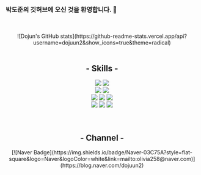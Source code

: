 ### 박도준의 깃허브에 오신 것을 환영합니다. 👋
<br>
<br>

<div align="center">
  ![Dojun's GitHub stats](https://github-readme-stats.vercel.app/api?username=dojuun2&show_icons=true&theme=radical)
  <br>
  <br>
</div>

<h2 align="center">- Skills -</h2>
<div align="center">
  <img src="https://img.shields.io/badge/Spring Boot-6DB33F?style=flat-square&logo=Spring Boot&logoColor=white"/>
  <img src="https://img.shields.io/badge/Java-0769AD?style=flat-square&logo=Java&logoColor=white"/><br>
  <img src="https://img.shields.io/badge/MariaDB-1F305F?style=for-flat-square&logo=MariaDB&logoColor=white"/>
  <img src="https://img.shields.io/badge/oracle-F80000?style=flat-square&logo=oracle&logoColor=white"/><br> 
  <img src="https://img.shields.io/badge/IntelliJ-000000?style=flat-square&logo=IntelliJ IDEA&logoColor=white"/>
  <img src="https://img.shields.io/badge/docker-2496ED?style=flat-square&logo=docker&logoColor=white"/>
  <img src="https://img.shields.io/badge/Visual Studio Code-007ACC?style=flat-square&logo=Visual Studio Code&logoColor=white"/><br>
  
  <img src="https://img.shields.io/badge/HTML5-E34F26?style=flat-square&logo=HTML5&logoColor=white"/>
  <img src="https://img.shields.io/badge/JavaScript-F7DF1E?style=flat-square&logo=JavaScript&logoColor=white"/>
  <img src="https://img.shields.io/badge/CSS-1572B6?style=flat-square&logo=CSS3&logoColor=white"/>
  <br>
  <br>
  <br>
</div>

<h2 align="center">- Channel -</h2>
<div align="center" >
[![Naver Badge](https://img.shields.io/badge/Naver-03C75A?style=flat-square&logo=Naver&logoColor=white&link=mailto:olivia258@naver.com)](https://blog.naver.com/dojuun2)</div>
